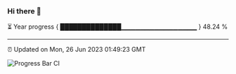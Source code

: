 ### Hi there 👋

⏳ Year progress { ██████████████▁▁▁▁▁▁▁▁▁▁▁▁▁▁▁▁ } 48.24 %

---

⏰ Updated on Mon, 26 Jun 2023 01:49:23 GMT

![Progress Bar CI](https://github.com/liununu/liununu/workflows/Progress%20Bar%20CI/badge.svg)
